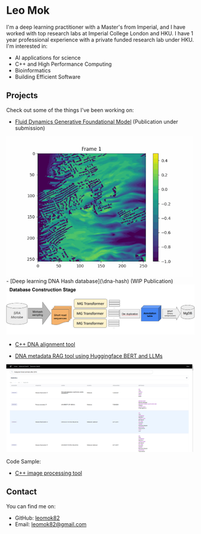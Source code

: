 # Leo Mok

I'm a deep learning practitioner with a Master's from Imperial, and I have worked with top research labs at Imperial College London and HKU. I have 1 year professional experience with a private funded research lab under HKU. 
I'm interested in:

- AI applications for science
- C++ and High Performance Computing
- Bioinformatics
- Building Efficient Software

## Projects

Check out some of the things I've been working on:
- [Fluid Dynamics Generative Foundational Model](/fluid-dynamics) (Publication under submission)
<img src="imgs/ai_x_gen.gif" alt="fluid" width="500"/>
- [Deep learning DNA Hash database](\dna-hash) (WIP Publication)
<img src="imgs/MgDB.png" alt="fluid" width="650"/>

- [C++ DNA alignment tool](\cpp-dna-alignment)

- [DNA metadata RAG tool using Huggingface BERT and LLMs](\dna-metadata-rag)
<img src="imgs/example.png" alt="fluid" width="500"/>

Code Sample:
- [C++ image processing tool](https://github.com/leomok82/ImageProcessing)

## Contact

You can find me on:

- GitHub: [leomok82](https://github.com/leomok82)
- Email: leomok82@gmail.com
